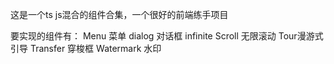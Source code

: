 



这是一个ts  js混合的组件合集，一个很好的前端练手项目

要实现的组件有：
    Menu  菜单   dialog 对话框   infinite Scroll 无限滚动   Tour漫游式引导    Transfer  穿梭框   Watermark 水印